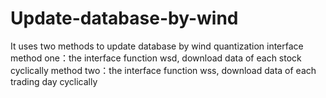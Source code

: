 # Update-database-by-wind
It uses two methods to update database by wind quantization interface
method one：the interface function wsd, download data of each stock cyclically
method two：the interface function wss, download data of each trading day cyclically
